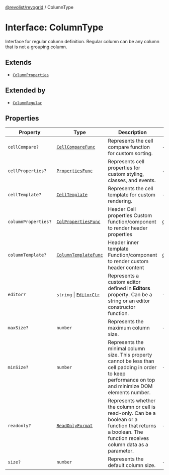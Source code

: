 [@revolist/revogrid](README.md) / ColumnType

# Interface: ColumnType

Interface for regular column definition.
Regular column can be any column that is not a grouping column.

## Extends

- [`ColumnProperties`](Interface.ColumnProperties.md)

## Extended by

- [`ColumnRegular`](Interface.ColumnRegular.md)

## Properties

| Property | Type | Description | Inherited from | Defined in |
| ------ | ------ | ------ | ------ | ------ |
| `cellCompare?` | [`CellCompareFunc`](TypeAlias.CellCompareFunc.md) | Represents the cell compare function for custom sorting. | - | [src/types/interfaces.ts:179](https://github.com/revolist/revogrid/blob/e1595e2274ede0d95fc882d4d4e21ec46b508cad/src/types/interfaces.ts#L179) |
| `cellProperties?` | [`PropertiesFunc`](TypeAlias.PropertiesFunc.md) | Represents cell properties for custom styling, classes, and events. | - | [src/types/interfaces.ts:171](https://github.com/revolist/revogrid/blob/e1595e2274ede0d95fc882d4d4e21ec46b508cad/src/types/interfaces.ts#L171) |
| `cellTemplate?` | [`CellTemplate`](Interface.CellTemplate.md) | Represents the cell template for custom rendering. | - | [src/types/interfaces.ts:175](https://github.com/revolist/revogrid/blob/e1595e2274ede0d95fc882d4d4e21ec46b508cad/src/types/interfaces.ts#L175) |
| `columnProperties?` | [`ColPropertiesFunc`](TypeAlias.ColPropertiesFunc.md) | Header Cell properties Custom function/component to render header properties | [`ColumnProperties`](Interface.ColumnProperties.md).`columnProperties` | [src/types/interfaces.ts:114](https://github.com/revolist/revogrid/blob/e1595e2274ede0d95fc882d4d4e21ec46b508cad/src/types/interfaces.ts#L114) |
| `columnTemplate?` | [`ColumnTemplateFunc`](TypeAlias.ColumnTemplateFunc.md) | Header inner template Function/component to render custom header content | [`ColumnProperties`](Interface.ColumnProperties.md).`columnTemplate` | [src/types/interfaces.ts:109](https://github.com/revolist/revogrid/blob/e1595e2274ede0d95fc882d4d4e21ec46b508cad/src/types/interfaces.ts#L109) |
| `editor?` | `string` \| [`EditorCtr`](TypeAlias.EditorCtr.md) | Represents a custom editor defined in **Editors** property. Can be a string or an editor constructor function. | - | [src/types/interfaces.ts:167](https://github.com/revolist/revogrid/blob/e1595e2274ede0d95fc882d4d4e21ec46b508cad/src/types/interfaces.ts#L167) |
| `maxSize?` | `number` | Represents the maximum column size. | - | [src/types/interfaces.ts:162](https://github.com/revolist/revogrid/blob/e1595e2274ede0d95fc882d4d4e21ec46b508cad/src/types/interfaces.ts#L162) |
| `minSize?` | `number` | Represents the minimal column size. This property cannot be less than cell padding in order to keep performance on top and minimize DOM elements number. | - | [src/types/interfaces.ts:158](https://github.com/revolist/revogrid/blob/e1595e2274ede0d95fc882d4d4e21ec46b508cad/src/types/interfaces.ts#L158) |
| `readonly?` | [`ReadOnlyFormat`](TypeAlias.ReadOnlyFormat.md) | Represents whether the column or cell is read-only. Can be a boolean or a function that returns a boolean. The function receives column data as a parameter. | - | [src/types/interfaces.ts:148](https://github.com/revolist/revogrid/blob/e1595e2274ede0d95fc882d4d4e21ec46b508cad/src/types/interfaces.ts#L148) |
| `size?` | `number` | Represents the default column size. | - | [src/types/interfaces.ts:152](https://github.com/revolist/revogrid/blob/e1595e2274ede0d95fc882d4d4e21ec46b508cad/src/types/interfaces.ts#L152) |
